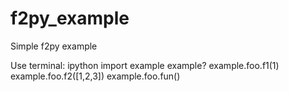 f2py_example
============

Simple f2py example

Use terminal:
ipython
import example
example?
example.foo.f1(1)
example.foo.f2([1,2,3])
example.foo.fun()
